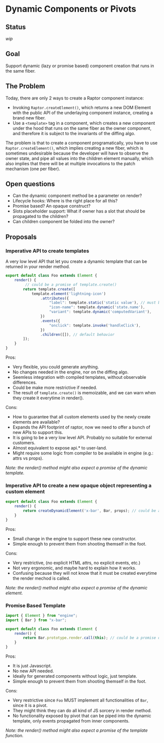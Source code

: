 # Dynamic Components or Pivots

## Status

_wip_

## Goal

Support dynamic (lazy or promise based) component creation that runs in the same fiber.

## The Problem

Today, there are only 2 ways to create a Raptor component instance:

 * Invoking `Raptor.createElement()`, which returns a new DOM Element with the public API of the underlaying component instance, creating a brand new fiber.
 * Use a `<template>` tag in a component, which creates a new component under the hood that runs on the same fiber as the owner component, and therefore it is subject to the invariants of the diffing algo.

The problem is that to create a component programatically, you have to use `Raptor.createElement()`, which implies creating a new fiber, which is sometimes undesirable because the developer will have to observe the owner state, and pipe all values into the children element manually, which also implies that there will be at multiple invocations to the patch mechanism (one per fiber).

## Open questions

 * Can the dynamic component method be a parameter on render?
 * Lifecycle hooks: Where is the right place for all this?
 * Promise based? An opaque construct?
 * Slots placeholder support: What if owner has a slot that should be propagated to the children?
 * Can children component be folded into the owner?

## Proposals

### Imperative API to create templates

A very low level API that let you create a dynamic template that can be returned in your render method.

```js
export default class Foo extends Element {
    render() {
         // could be a promise of template.create()
        return template.create([
            template.element('lightning-icon')
                .attributes({
                    "label": template.static('static value'), // must be a label though
                    "icon-name": template.dynamic('state.name'),
                    "variant": template.dynamic('computedVariant'),
                })
                .events({
                    "onclick": template.invoke('handleClick'),
                })
                .children([]), // default behavior
        ]);
    }
}
```

Pros:
 * Very flexible, you could generate anything.
 * No changes needed in the engine, nor on the diffing algo.
 * Seemless integration with compiled templates, without observable differences.
 * Could be make more restrictive if needed.
 * The result of `template.create()` is memoizable, and we can warn when they create it everytime in render().

Cons:
 * How to guarantee that all custom elements used by the newly create elements are available?
 * Expands the API footprint of raptor, now we need to offer a bunch of new APIs to support this.
 * It is going to be a very low level API. Probably no suitable for external customers.
 * Almost equivalent to expose api.* to user-land.
 * Might require some logic from compiler to be available in engine (e.g.: attrs vs props).

_Note: the render() method might also expect a promise of the dynamic template._

### Imperative API to create a new opaque object representing a custom element

```js
export default class Foo extends Element {
    render() {
        return createDynamicElement('x-bar', Bar, props); // could be a promise of this invocation as well
    }
}
```

Pros:
 * Small change in the engine to support these new constructor.
 * Simple enough to prevent them from shooting themself in the foot.

Cons:
 * Very restrictive, (no explicit HTML attrs, no explicit events, etc.)
 * Not very ergonomic, and maybe hard to explain how it works.
 * Confusing because they will not know that it must be created everytime the render mechod is called.

_Note: the render() method might also expect a promise of the dynamic element._

### Promise Based Template

```js
import { Element } from "engine";
import { Bar } from "x-bar";

export default class Foo extends Element {
    render() {
        return Bar.prototype.render.call(this); // could be a promise of this invocation as well
    }
}
```

Pros:
 * It is just Javascript.
 * No new API needed.
 * Ideally for generated components without logic, just template.
 * Simple enough to prevent them from shooting themself in the foot.

Cons:
 * Very restrictive since `Foo` MUST implement all functionalities of `Bar`, since it is a pivot.
 * They might think they can do all kind of JS sorcery in render method.
 * No functionality exposed by pivot that can be piped into the dynamic template, only events propagated from inner components.

_Note: the render() method might also expect a promise of the template function._
